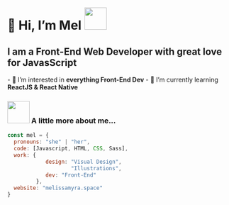 <h1> 👋 Hi, I’m Mel <img src="https://media.giphy.com/media/mGcNjsfWAjY5AEZNw6/giphy.gif" width="50"></h1>
<h2>I am a Front-End Web Developer with great love for JavasScript</h2>
- 👀 I’m interested in <strong>everything Front-End Dev</strong>
- 🌱 I’m currently learning <strong>ReactJS & React Native</strong>



### <img src="https://media.giphy.com/media/VgCDAzcKvsR6OM0uWg/giphy.gif" width="50"> A little more about me...  

```javascript
const mel = {
  pronouns: "she" | "her",
  code: [Javascript, HTML, CSS, Sass],
  work: {
            design: "Visual Design",
                    "Illustrations",
            dev: "Front-End"
         },
  website: "melissamyra.space"
}
```
